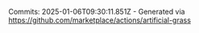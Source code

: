 Commits: 2025-01-06T09:30:11.851Z - Generated via https://github.com/marketplace/actions/artificial-grass
<br>

